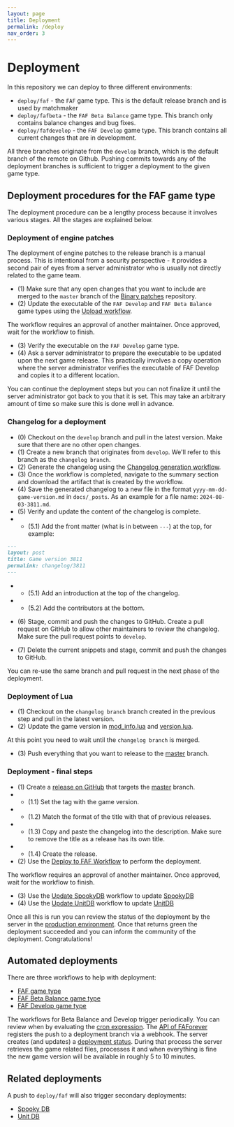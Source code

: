 ```yaml
---
layout: page
title: Deployment
permalink: /deploy
nav_order: 3
---
```


# Deployment

In this repository we can deploy to three different environments:

- `deploy/faf` - the `FAF` game type. This is the default release branch and is used by matchmaker
- `deploy/fafbeta` - the `FAF Beta Balance` game type. This branch only contains balance changes and bug fixes.
- `deploy/fafdevelop` - the `FAF Develop` game type. This branch contains all current changes that are in development.

All three branches originate from the `develop` branch, which is the default branch of the remote on Github. Pushing commits towards any of the deployment branches is sufficient to trigger a deployment to the given game type.

## Deployment procedures for the FAF game type

The deployment procedure can be a lengthy process because it involves various stages. All the stages are explained below.

### Deployment of engine patches

The deployment of engine patches to the release branch is a manual process. This is intentional from a security perspective - it provides a second pair of eyes from a server administrator who is usually not directly related to the game team. 

- (1) Make sure that any open changes that you want to include are merged to the `master` branch of the [Binary patches](https://github.com/FAForever/FA-Binary-Patches) repository.
- (2) Update the executable of the `FAF Develop` and `FAF Beta Balance` game types using the [Upload workflow](https://github.com/FAForever/FA-Binary-Patches/actions).

The workflow requires an approval of another maintainer. Once approved, wait for the workflow to finish.

- (3) Verify the executable on the `FAF Develop` game type.
- (4) Ask a server administrator to prepare the executable to be updated upon the next game release. This practically involves a copy operation where the server administrator verifies the executable of FAF Develop and copies it to a different location.

You can continue the deployment steps but you can not finalize it until the server administrator got back to you that it is set. This may take an arbitrary amount of time so make sure this is done well in advance.

### Changelog for a deployment

- (0) Checkout on the `develop` branch and pull in the latest version. Make sure that there are no other open changes.
- (1) Create a new branch that originates from `develop`. We'll refer to this branch as the `changelog branch`.
- (2) Generate the changelog using the [Changelog generation workflow](https://github.com/FAForever/fa/actions/workflows/docs-changelog.yaml).
- (3) Once the workflow is completed, navigate to the summary section and download the artifact that is created by the workflow.
- (4) Save the generated changelog to a new file in the format `yyyy-mm-dd-game-version.md` in `docs/_posts`. As an example for a file name: `2024-08-03-3811.md`.
- (5) Verify and update the content of the changelog is complete.
- - (5.1) Add the front matter (what is in between `---`) at the top, for example:

```markdown
---
layout: post
title: Game version 3811
permalink: changelog/3811
---
```

- - (5.1) Add an introduction at the top of the changelog.
- - (5.2) Add the contributors at the bottom.

- (6) Stage, commit and push the changes to GitHub. Create a pull request on GitHub to allow other maintainers to review the changelog. Make sure the pull request points to `develop`.
- (7) Delete the current snippets and stage, commit and push the changes to GitHub.

You can re-use the same branch and pull request in the next phase of the deployment.

### Deployment of Lua

- (1) Checkout on the `changelog branch` branch created in the previous step and pull in the latest version.
- (2) Update the game version in [mod_info.lua](https://github.com/FAForever/fa/blob/develop/mod_info.lua) and [version.lua](https://github.com/FAForever/fa/blob/develop/lua/version.lua).

At this point you need to wait until the `changelog branch` is merged.

- (3) Push everything that you want to release to the [master](https://github.com/FAForever/fa/tree/master) branch.

### Deployment - final steps

- (1) Create a [release on GitHub](https://github.com/FAForever/fa/releases) that targets the [master](https://github.com/FAForever/fa/tree/master) branch.
- - (1.1) Set the tag with the game version. 
- - (1.2) Match the format of the title with that of previous releases.
- - (1.3) Copy and paste the changelog into the description. Make sure to remove the title as a release has its own title.
- - (1.4) Create the release.
- (2) Use the [Deploy to FAF Workflow](https://github.com/FAForever/fa/actions/workflows/deploy-faf.yaml) to perform the deployment.

The workflow requires an approval of another maintainer. Once approved, wait for the workflow to finish.

- (3) Use the [Update SpookyDB](https://github.com/FAForever/fa/actions/workflows/spookydb-update.yaml) workflow to update [SpookyDB](https://github.com/FAForever/spooky-db)
- (4) Use the [Update UnitDB](https://github.com/FAForever/fa/actions/workflows/unitdb-update.yaml) workflow to update [UnitDB](https://github.com/FAForever/UnitDB)

Once all this is run you can review the status of the deployment by the server in the [production environment](https://github.com/FAForever/fa/deployments/production). Once that returns green the deployment succeeded and you can inform the community of the deployment. Congratulations!

## Automated deployments

There are three workflows to help with deployment:

- [FAF game type](https://github.com/FAForever/fa/blob/develop/.github/workflows/deploy-faf.yaml)
- [FAF Beta Balance game type](https://github.com/FAForever/fa/blob/develop/.github/workflows/deploy-fafbeta.yaml)
- [FAF Develop game type](https://github.com/FAForever/fa/blob/develop/.github/workflows/deploy-fafdevelop.yaml)

The workflows for Beta Balance and Develop trigger periodically. You can review when by evaluating the [cron expression](https://crontab.cronhub.io/). The [API of FAForever](https://github.com/FAForever/faf-java-api/blob/develop/src/main/java/com/faforever/api/deployment/GitHubDeploymentService.java) registers the push to a deployment branch via a webhook. The server creates (and updates) a [deployment status](https://github.com/FAForever/fa/deployments). During that process the server retrieves the game related files, processes it and when everything is fine the new game version will be available in roughly 5 to 10 minutes.

## Related deployments

A push to `deploy/faf` will also trigger secondary deployments:

- [Spooky DB](https://github.com/FAForever/fa/blob/develop/.github/workflows/spookydb-update.yaml)
- [Unit DB](https://github.com/FAForever/fa/blob/develop/.github/workflows/unitdb-update.yaml)

